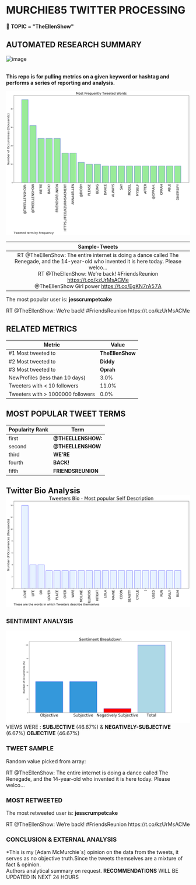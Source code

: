 # MURCHIE85 TWITTER PROCESSING 
&#x1F34E; **TOPIC = "TheEllenShow"**

## AUTOMATED RESEARCH SUMMARY

![image](https://marketingplatform.google.com/about/static/images/gmp/analytics-smb-benefit.jpg)
<br></br>
<div class="alert alert-block alert-danger"><b> This repo is for pulling metrics on a given keyword or hashtag and performs a series of reporting and analysis.</b></div>



![image](TWEETS.png)



|                **Sample-Tweets**        |
| :-------------: |
| <div class="alert alert-block alert-warning">RT @TheEllenShow: The entire internet is doing a dance called The Renegade, and the 14-year-old who invented it is here today. Please welco…</div> <div class="alert alert-block alert-success">RT @TheEllenShow: We’re back! #FriendsReunion https://t.co/kzUrMsACMe</div> <div class="alert alert-block alert-info">@TheEllenShow Girl power https://t.co/EgKN7rA57A</div> |
The most popular user is: **jesscrumpetcake**
<div class="alert alert-block alert-danger"> RT @TheEllenShow: We’re back! #FriendsReunion https://t.co/kzUrMsACMe</div>

## RELATED METRICS<br>
| Metric | Value |
| ------------- | ------------- |
| #1 Most tweeted to  | **TheEllenShow** |
| #2 Most tweeted to  | **Diddy** |
| #3 Most tweeted to  | **Oprah** |
| NewProfiles (less than 10 days) | 3.0%  |
| Tweeters with < 10 followers  | 11.0%|
| Tweeters with > 1000000 followers  | 0.0%  |



## MOST POPULAR TWEET TERMS 


| Popularity Rank  | Term |
| ------------- | ------------- |
| first  | **@THEELLENSHOW:**  |
| second  | **@THEELLENSHOW**  |
| third  | **WE’RE** |
| fourth  | **BACK!**  |
| fifth  | **FRIENDSREUNION**  |


## Twitter Bio Analysis![image](BIO.png)
### SENTIMENT ANALYSIS
![image](sentiment.png)
VIEWS WERE : **SUBJECTIVE**  (46.67%) & **NEGATIVELY-SUBJECTIVE** (6.67%) **OBJECTIVE** (46.67%)

### TWEET SAMPLE 
Random value picked from array: 

<div class="alert alert-block alert-info">RT @TheEllenShow: The entire internet is doing a dance called The Renegade, and the 14-year-old who invented it is here today. Please welco…</div>

### MOST RETWEETED 

The most retweeted user is: **jesscrumpetcake**

<div class="alert alert-block alert-danger"> RT @TheEllenShow: We’re back! #FriendsReunion https://t.co/kzUrMsACMe</div>

### CONCLUSION & EXTERNAL ANALYSIS

*This is my [Adam McMurchie`s] opinion on the data from the tweets, it serves as no objective truth.Since the tweets themselves are a mixture of fact & opinion.<br>
Authors analytical summary on request.
**RECOMMENDATIONS** WILL BE UPDATED IN NEXT  24 HOURS <br>